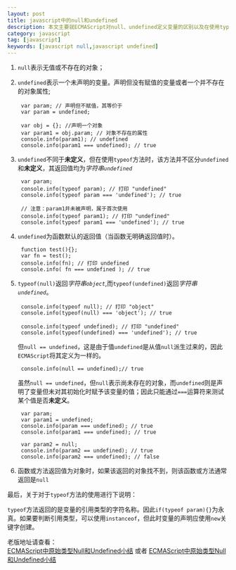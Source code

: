 ```yaml
---
layout: post
title: javascript中的null和undefined
description: 本文主要就ECMAScript对null、undefined定义变量的区别以及在使用typeof方法操作这两类变量时返回的结果进行了详细说明。
category: javascript
tag: [javascript]
keywords: [javascript null,javascript undefined]
---
```



1. `null`表示无值或不存在的对象；

2. `undefined`表示一个未声明的变量。声明但没有赋值的变量或者一个并不存在的对象属性;

        var param; // 声明但不赋值，其等价于
        var param = undefined;
    
        var obj = {}; //声明一个对象
        var param1 = obj.param; // 对象不存在的属性
        console.info(param1); // undefined
        console.info(param1 === undefined); // true

3. `undefined`不同于**未定义**，但在使用`typeof`方法时，该方法并不区分`undefined`和**未定义**，其返回值均为*字符串`undefined`*

        var param; 
        console.info(typeof param); // 打印 "undefined"
        console.info(typeof param === 'undefined'); // true
    
        // 注意：param1并未被声明，属于首次使用
        console.info(typeof param1); // 打印 "undefined"
        console.info(typeof param1 === 'undefined'); // true
    
4. `undefined`为函数默认的返回值（当函数无明确返回值时）。

        function test(){};
        var fn = test();
        console.info(fn); // 打印 undefined
        console.info( fn === undefined ); // true
    
5. `typeof(null)`返回*字符串`object`*,而`typeof(undefined)`返回*字符串`undefined`*。
    
        console.info(typeof null); // 打印 "object"
        console.info(typeof(null) === 'object'); // true
    
        console.info(typeof undefined); // 打印 "undefined"
        console.info(typeof(undefined) === 'undefined'); // true
    
    但`null == undefined`，这是由于值`undefined`是从值`null`派生过来的，因此`ECMAScript`将其定义为一样的。

        console.info(null == undefined);// true
        
    虽然`null == undefined`，但`null`表示尚未存在的对象，而`undefined`则是声明了变量但未对其初始化时赋予该变量的值；因此只能通过`===`运算符来测试某个值是否**未定义**。

        var param;
        var param1 = undefined;
        console.info(param === undefined); // true
        console.info(param1 === undefined); // true
    
        var param2 = null;
        console.info(param2 == undefined); // true
        console.info(param2 === undefined); // false

6. 函数或方法返回值为对象时，如果该返回的对象找不到，则该函数或方法通常返回是`null`

最后，关于对于`typeof`方法的使用进行下说明：

`typeof`方法返回的是变量的引用类型的字符名称。因此`if(typeof param){}`为永真。如果要判断引用类型，可以使用`instanceof`，但此时变量的声明应使用`new`关键字创建。

老版地址请查看：<br/>
[ECMAScript中原始类型Null和Undefined小结](http://blog.csdn.net/oxcow/article/details/7751835) 或者 [ECMAScript中原始类型Null和Undefined小结](http://leeyee.iteye.com/admin/blogs/1595338)
